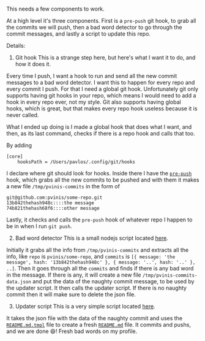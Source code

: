 This needs a few components to work.

At a high level it's three components. First is a `pre-push` git hook, to grab all the commits we will push, then a bad word detector to go through the commit messages, and lastly a script to update this repo.

Details:

1. Git hook
This is a strange step here, but here's what I want it to do, and how it does it.

Every time I push, I want a hook to run and send all the new commit messages to a bad word detector. I want this to happen for every repo and every commit I push. For that I need a global git hook. Unfortunately git only supports having git hooks in your repo, which means I would need to add a hook in every repo ever, not my style. Git also supports having global hooks, which is great, but that makes every repo hook useless because it is never called.

What I ended up doing is I made a global hook that does what I want, and then, as its last command, checks if there is a repo hook and calls that too.

By adding
```
[core]
	hooksPath = /Users/pavlos/.config/git/hooks
```
I declare where git should look for hooks. Inside there I have the [`pre-push`](./hook/pre-push) hook, which grabs all the new commits to be pushed and with them it makes a new file `/tmp/pvinis-commits` in the form of
```
git@github.com:pvinis/some-repo.git
13b842thehash948c::::the message
74b821thehash68f6::::other message
```

Lastly, it checks and calls the `pre-push` hook of whatever repo I happen to be in when I run `git push`.


2. Bad word detector
This is a small nodejs script located [here](./detector/index.js).

Initially it grabs all the info from `/tmp/pvinis-commits` and extracts all the info, like `repo` is `pvinis/some-repo`, and `commits` is `[{ message: 'the message', hash: '13b842thehash948c' }, { message: '..', hash: '..' }, ..]`.
Then it goes through all the `commits` and finds if there is any bad word in the message. If there is any, it will create a new file `/tmp/pvinis-commits-data.json` and put the data of the naughty commit message, to be used by the updater script. It then calls the updater script. If there is no naughty commit then it will make sure to delete the json file.

3. Updater script
This is a very simple script located [here](./scripts/update.sh).

It takes the json file with the data of the naughty commit and uses the [`README.md.tmpl`](./README.md.tmpl) file to create a fresh [`README.md`](./README.md) file. It commits and pushs, and we are done 😄! Fresh bad words on my profile.
